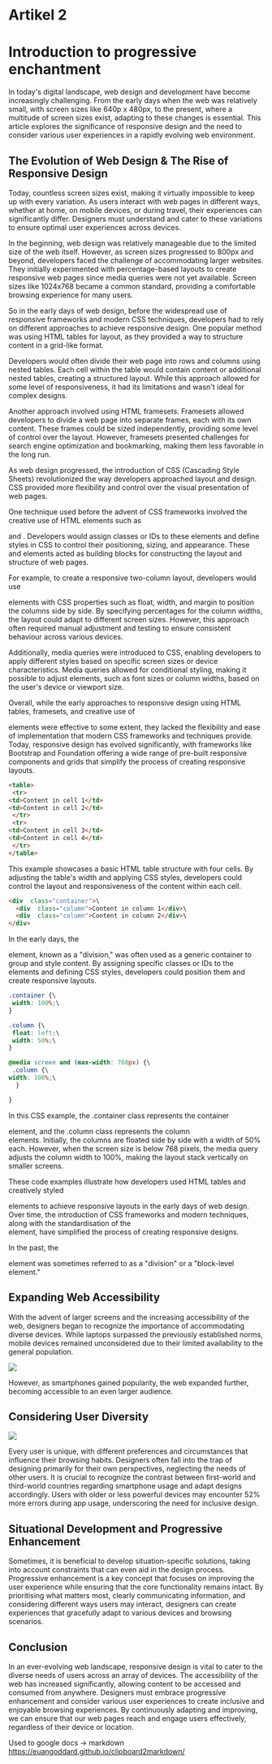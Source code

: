 # Artikel 2

Introduction to progressive enchantment  
============================================================

In today's digital landscape, web design and development have become increasingly challenging. From the early days when the web was relatively small, with screen sizes like 640p x 480px, to the present, where a multitude of screen sizes exist, adapting to these changes is essential. This article explores the significance of responsive design and the need to consider various user experiences in a rapidly evolving web environment.

The Evolution of Web Design & The Rise of Responsive Design
-----------------------------------------------------------

Today, countless screen sizes exist, making it virtually impossible to keep up with every variation. As users interact with web pages in different ways, whether at home, on mobile devices, or during travel, their experiences can significantly differ. Designers must understand and cater to these variations to ensure optimal user experiences across devices.

In the beginning, web design was relatively manageable due to the limited size of the web itself. However, as screen sizes progressed to 800px and beyond, developers faced the challenge of accommodating larger websites. They initially experimented with percentage-based layouts to create responsive web pages since media queries were not yet available. Screen sizes like 1024x768 became a common standard, providing a comfortable browsing experience for many users.

So in the early days of web design, before the widespread use of responsive frameworks and modern CSS techniques, developers had to rely on different approaches to achieve responsive design. One popular method was using HTML tables for layout, as they provided a way to structure content in a grid-like format.

Developers would often divide their web page into rows and columns using nested tables. Each cell within the table would contain content or additional nested tables, creating a structured layout. While this approach allowed for some level of responsiveness, it had its limitations and wasn't ideal for complex designs.

Another approach involved using HTML framesets. Framesets allowed developers to divide a web page into separate frames, each with its own content. These frames could be sized independently, providing some level of control over the layout. However, framesets presented challenges for search engine optimization and bookmarking, making them less favorable in the long run.

As web design progressed, the introduction of CSS (Cascading Style Sheets) revolutionized the way developers approached layout and design. CSS provided more flexibility and control over the visual presentation of web pages.

One technique used before the advent of CSS frameworks involved the creative use of HTML elements such as <div> and <span>. Developers would assign classes or IDs to these elements and define styles in CSS to control their positioning, sizing, and appearance. These <div> and <span> elements acted as building blocks for constructing the layout and structure of web pages.

For example, to create a responsive two-column layout, developers would use <div> elements with CSS properties such as float, width, and margin to position the columns side by side. By specifying percentages for the column widths, the layout could adapt to different screen sizes. However, this approach often required manual adjustment and testing to ensure consistent behaviour across various devices.

Additionally, media queries were introduced to CSS, enabling developers to apply different styles based on specific screen sizes or device characteristics. Media queries allowed for conditional styling, making it possible to adjust elements, such as font sizes or column widths, based on the user's device or viewport size.

Overall, while the early approaches to responsive design using HTML tables, framesets, and creative use of <div> elements were effective to some extent, they lacked the flexibility and ease of implementation that modern CSS frameworks and techniques provide. Today, responsive design has evolved significantly, with frameworks like Bootstrap and Foundation offering a wide range of pre-built responsive components and grids that simplify the process of creating responsive layouts.


```html
<table>
 <tr>
<td>Content in cell 1</td>
<td>Content in cell 2</td>
 </tr>
 <tr>
<td>Content in cell 3</td>
<td>Content in cell 4</td>
 </tr>
</table>
```

This example showcases a basic HTML table structure with four cells. By adjusting the table's width and applying CSS styles, developers could control the layout and responsiveness of the content within each cell.
```html
<div  class="container">\
  <div  class="column">Content in column 1</div>\
  <div  class="column">Content in column 2</div>\
</div>
```

In the early days, the <div> element, known as a "division," was often used as a generic container to group and style content. By assigning specific classes or IDs to the <div> elements and defining CSS styles, developers could position them and create responsive layouts.

```css
.container {\
 width: 100%;\
}

.column {\
 float: left;\
 width: 50%;\
}

@media screen and (max-width: 768px) {\
 .column {\
width: 100%;\
  }

}
```

In this CSS example, the .container class represents the container <div> element, and the .column class represents the column <div> elements. Initially, the columns are floated side by side with a width of 50% each. However, when the screen size is below 768 pixels, the media query adjusts the column width to 100%, making the layout stack vertically on smaller screens.

These code examples illustrate how developers used HTML tables and creatively styled <div> elements to achieve responsive layouts in the early days of web design. Over time, the introduction of CSS frameworks and modern techniques, along with the standardisation of the <div> element, have simplified the process of creating responsive designs.

In the past, the <div> element was sometimes referred to as a "division" or a "block-level element."

Expanding Web Accessibility
---------------------------

With the advent of larger screens and the increasing accessibility of the web, designers began to recognize the importance of accommodating diverse devices. While laptops surpassed the previously established norms, mobile devices remained unconsidered due to their limited availability to the general population. 

![](https://lh6.googleusercontent.com/2mlqw92EkMqP9NjkcYoZymEfT8VM5I5hjTSYHQU5pZsgeFEMkiBTTIA9bdrmJrbHgsg4Ha57WU7Oyy3jTzkgASyFnl9-B6K06PViNBolXvooS_vpHh6-IDysn1qoMUXw9X9hZQfbRlC7715R-EI2BpU)

However, as smartphones gained popularity, the web expanded further, becoming accessible to an even larger audience.

Considering User Diversity
--------------------------

![](https://lh6.googleusercontent.com/bJ2tMRpUP1qiXofetheuXJWsIEdmmgqLzLsjHp9H5t7LPGrQpkDoiPRh7kwSGaE-1TMFqfLsAqISkYOmITEh5IaRHITuQgwE1gMEUM5K2yrqQe4ZXxFEi5rWERG3dt2RQ7ksX-Y72ZLuWntqVaZpu2E)

Every user is unique, with different preferences and circumstances that influence their browsing habits. Designers often fall into the trap of designing primarily for their own perspectives, neglecting the needs of other users. It is crucial to recognize the contrast between first-world and third-world countries regarding smartphone usage and adapt designs accordingly. Users with older or less powerful devices may encounter 52% more errors during app usage, underscoring the need for inclusive design.

Situational Development and Progressive Enhancement
---------------------------------------------------

Sometimes, it is beneficial to develop situation-specific solutions, taking into account constraints that can even aid in the design process. Progressive enhancement is a key concept that focuses on improving the user experience while ensuring that the core functionality remains intact. By prioritising what matters most, clearly communicating information, and considering different ways users may interact, designers can create experiences that gracefully adapt to various devices and browsing scenarios.

Conclusion
----------

In an ever-evolving web landscape, responsive design is vital to cater to the diverse needs of users across an array of devices. The accessibility of the web has increased significantly, allowing content to be accessed and consumed from anywhere. Designers must embrace progressive enhancement and consider various user experiences to create inclusive and enjoyable browsing experiences. By continuously adapting and improving, we can ensure that our web pages reach and engage users effectively, regardless of their device or location.


Used to google docs -> markdown https://euangoddard.github.io/clipboard2markdown/
